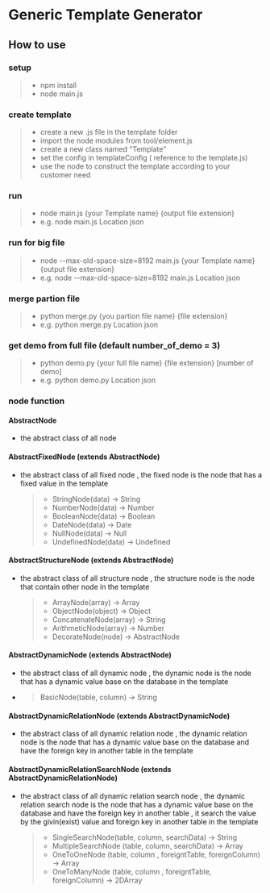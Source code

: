 # Generic Template Generator

## How to use

### setup

> -   npm install
> -   node main.js

### create template

> -   create a new .js file in the template folder
> -   import the node modules from tool/element.js
> -   create a new class named "Template"
> -   set the config in templateConfig ( reference to the template.js)
> -   use the node to construct the template according to your customer need

### run

> -   node main.js {your Template name} {output file extension}
> -   e.g. node main.js Location json

### run for big file

> -   node --max-old-space-size=8192 main.js {your Template name} {output file extension}
> -   e.g. node --max-old-space-size=8192 main.js Location json

### merge partion file

> -   python merge.py {you partion file name} {file extension}
> -   e.g. python merge.py Location json

### get demo from full file (default number_of_demo = 3)

> -   python demo.py {your full file name} {file extension} [number of demo]
> -   e.g. python demo.py Location json

### node function

#### AbstractNode

-   the abstract class of all node

#### AbstractFixedNode (extends AbstractNode)

-   the abstract class of all fixed node , the fixed node is the node that has a fixed value in the template
    > -   StringNode(data) -> String
    > -   NumberNode(data) -> Number
    > -   BooleanNode(data) -> Boolean
    > -   DateNode(data) -> Date
    > -   NullNode(data) -> Null
    > -   UndefinedNode(data) -> Undefined

#### AbstractStructureNode (extends AbstractNode)

-   the abstract class of all structure node , the structure node is the node that contain other node in the template
    > -   ArrayNode(array) -> Array
    > -   ObjectNode(object) -> Object
    > -   ConcatenateNode(array) -> String
    > -   ArithmeticNode(array) -> Number
    > -   DecorateNode(node) -> AbstractNode

#### AbstractDynamicNode (extends AbstractNode)

-   the abstract class of all dynamic node , the dynamic node is the node that has a dynamic value base on the database in the template

-   > BasicNode(table, column) -> String

#### AbstractDynamicRelationNode (extends AbstractDynamicNode)

-   the abstract class of all dynamic relation node , the dynamic relation node is the node that has a dynamic value base on the database and have the foreign key in another table in the template

#### AbstractDynamicRelationSearchNode (extends AbstractDynamicRelationNode)

-   the abstract class of all dynamic relation search node , the dynamic relation search node is the node that has a dynamic value base on the database and have the foreign key in another table , it search the value by the givin(exist) value and foreign key in another table in the template
    > -   SingleSearchNode(table, column, searchData) -> String
    > -   MultipleSearchNode (table, column, searchData) -> Array
    > -   OneToOneNode (table, column , foreigntTable, foreignColumn) -> Array
    > -   OneToManyNode (table, column , foreigntTable, foreignColumn) -> 2DArray
